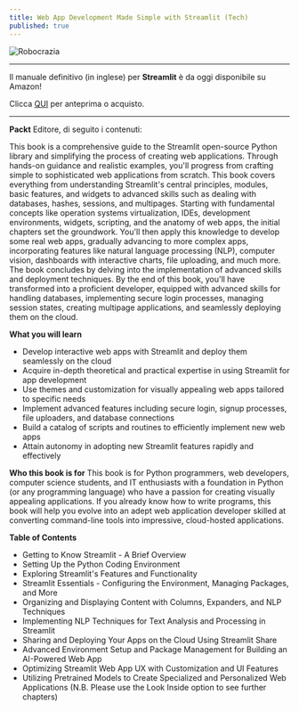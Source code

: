 ```yaml
---
title: Web App Development Made Simple with Streamlit (Tech)
published: true
---
```


![Robocrazia]({{site.baseurl}}/img/web_development.jpg)

---

Il manuale definitivo (in inglese) per **Streamlit** è da oggi disponibile su Amazon!

Clicca [QUI](https://amzn.eu/d/6rSufF6) per anteprima o acquisto.

---


**Packt** Editore, di seguito i contenuti:

This book is a comprehensive guide to the Streamlit open-source Python library and simplifying the process of creating web applications. 
Through hands-on guidance and realistic examples, you'll progress from crafting simple to sophisticated web applications from scratch. 
This book covers everything from understanding Streamlit's central principles, modules, basic features, and widgets to advanced skills 
such as dealing with databases, hashes, sessions, and multipages.
Starting with fundamental concepts like operation systems virtualization, IDEs, development environments, widgets, scripting, and the 
anatomy of web apps, the initial chapters set the groundwork. You'll then apply this knowledge to develop some real web apps, gradually 
advancing to more complex apps, incorporating features like natural language processing (NLP), computer vision, dashboards with interactive 
charts, file uploading, and much more. The book concludes by delving into the implementation of advanced skills and deployment techniques.
By the end of this book, you'll have transformed into a proficient developer, equipped with advanced skills for handling databases, 
implementing secure login processes, managing session states, creating multipage applications, and seamlessly deploying them on the cloud.

**What you will learn**
- Develop interactive web apps with Streamlit and deploy them seamlessly on the cloud
- Acquire in-depth theoretical and practical expertise in using Streamlit for app development
- Use themes and customization for visually appealing web apps tailored to specific needs
- Implement advanced features including secure login, signup processes, file uploaders, and database connections
- Build a catalog of scripts and routines to efficiently implement new web apps
- Attain autonomy in adopting new Streamlit features rapidly and effectively

**Who this book is for**
This book is for Python programmers, web developers, computer science students, and IT enthusiasts with a foundation 
in Python (or any programming language) who have a passion for creating visually appealing applications. 
If you already know how to write programs, this book will help you evolve into an adept web application developer skilled 
at converting command-line tools into impressive, cloud-hosted applications.

**Table of Contents**
- Getting to Know Streamlit - A Brief Overview
- Setting Up the Python Coding Environment
- Exploring Streamlit's Features and Functionality
- Streamlit Essentials - Configuring the Environment, Managing Packages, and More
- Organizing and Displaying Content with Columns, Expanders, and NLP Techniques
- Implementing NLP Techniques for Text Analysis and Processing in Streamlit
- Sharing and Deploying Your Apps on the Cloud Using Streamlit Share
- Advanced Environment Setup and Package Management for Building an AI-Powered Web App
- Optimizing Streamlit Web App UX with Customization and UI Features
- Utilizing Pretrained Models to Create Specialized and Personalized Web Applications
(N.B. Please use the Look Inside option to see further chapters)
